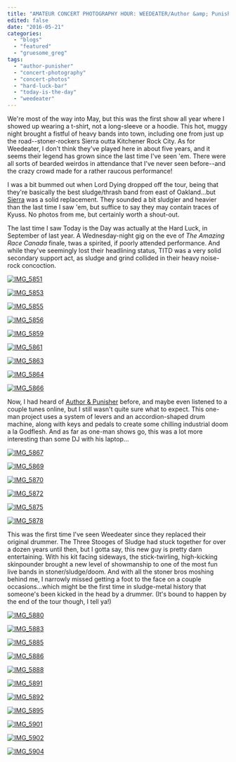 ```yaml
---
title: "AMATEUR CONCERT PHOTOGRAPHY HOUR: WEEDEATER/Author &amp; Punisher/Today is the Day @ Hard Luck Bar, May 20, 2016"
edited: false
date: "2016-05-21"
categories:
  - "blogs"
  - "featured"
  - "gruesome_greg"
tags:
  - "author-punisher"
  - "concert-photography"
  - "concert-photos"
  - "hard-luck-bar"
  - "today-is-the-day"
  - "weedeater"
---
```


We're most of the way into May, but this was the first show all year where I showed up wearing a t-shirt, not a long-sleeve or a hoodie. This hot, muggy night brought a fistful of heavy bands into town, including one from just up the road--stoner-rockers Sierra outta Kitchener Rock City. As for Weedeater, I don't think they've played here in about five years, and it seems their legend has grown since the last time I've seen 'em. There were all sorts of bearded weirdos in attendance that I've never seen before--and the crazy crowd made for a rather raucous performance!

I was a bit bummed out when Lord Dying dropped off the tour, being that they're basically the best sludge/thrash band from east of Oakland...but [Sierra](https://sierrariff.bandcamp.com/) was a solid replacement. They sounded a bit sludgier and heavier than the last time I saw 'em, but suffice to say they may contain traces of Kyuss. No photos from me, but certainly worth a shout-out.

The last time I saw Today is the Day was actually at the Hard Luck, in September of last year. A Wednesday-night gig on the eve of _The Amazing Race Canada_ finale, twas a spirited, if poorly attended performance. And while they've seemingly lost their headlining status, TITD was a very solid secondary support act, as sludge and grind collided in their heavy noise-rock concoction.

[![IMG_5851](https://hellbound.ca/wp-content/uploads/2016/05/IMG_5851-1024x768.jpg)](https://hellbound.ca/wp-content/uploads/2016/05/IMG_5851.jpg)

[![IMG_5853](https://hellbound.ca/wp-content/uploads/2016/05/IMG_5853.jpg)](https://hellbound.ca/wp-content/uploads/2016/05/IMG_5853.jpg)

[![IMG_5855](https://hellbound.ca/wp-content/uploads/2016/05/IMG_5855-1024x768.jpg)](https://hellbound.ca/wp-content/uploads/2016/05/IMG_5855.jpg)

[![IMG_5856](https://hellbound.ca/wp-content/uploads/2016/05/IMG_5856.jpg)](https://hellbound.ca/wp-content/uploads/2016/05/IMG_5856.jpg)

[![IMG_5859](https://hellbound.ca/wp-content/uploads/2016/05/IMG_5859.jpg)](https://hellbound.ca/wp-content/uploads/2016/05/IMG_5859.jpg)

[![IMG_5861](https://hellbound.ca/wp-content/uploads/2016/05/IMG_5861-1024x768.jpg)](https://hellbound.ca/wp-content/uploads/2016/05/IMG_5861.jpg)

[![IMG_5863](https://hellbound.ca/wp-content/uploads/2016/05/IMG_5863.jpg)](https://hellbound.ca/wp-content/uploads/2016/05/IMG_5863.jpg)

[![IMG_5864](https://hellbound.ca/wp-content/uploads/2016/05/IMG_5864.jpg)](https://hellbound.ca/wp-content/uploads/2016/05/IMG_5864.jpg)

[![IMG_5866](https://hellbound.ca/wp-content/uploads/2016/05/IMG_5866.jpg)](https://hellbound.ca/wp-content/uploads/2016/05/IMG_5866.jpg)

Now, I had heard of [Author & Punisher](https://authorandpunisher.bandcamp.com/) before, and maybe even listened to a couple tunes online, but I still wasn't quite sure what to expect. This one-man project uses a system of levers and an accordion-shaped drum machine, along with keys and pedals to create some chilling industrial doom a la Godflesh. And as far as one-man shows go, this was a lot more interesting than some DJ with his laptop...

[![IMG_5867](https://hellbound.ca/wp-content/uploads/2016/05/IMG_5867-1024x768.jpg)](https://hellbound.ca/wp-content/uploads/2016/05/IMG_5867.jpg)

[![IMG_5869](https://hellbound.ca/wp-content/uploads/2016/05/IMG_5869.jpg)](https://hellbound.ca/wp-content/uploads/2016/05/IMG_5869.jpg)

[![IMG_5870](https://hellbound.ca/wp-content/uploads/2016/05/IMG_5870.jpg)](https://hellbound.ca/wp-content/uploads/2016/05/IMG_5870.jpg)

[![IMG_5872](https://hellbound.ca/wp-content/uploads/2016/05/IMG_5872-1024x768.jpg)](https://hellbound.ca/wp-content/uploads/2016/05/IMG_5872.jpg)

[![IMG_5875](https://hellbound.ca/wp-content/uploads/2016/05/IMG_5875.jpg)](https://hellbound.ca/wp-content/uploads/2016/05/IMG_5875.jpg)

[![IMG_5878](https://hellbound.ca/wp-content/uploads/2016/05/IMG_5878-1024x768.jpg)](https://hellbound.ca/wp-content/uploads/2016/05/IMG_5878.jpg)

This was the first time I've seen Weedeater since they replaced their original drummer. The Three Stooges of Sludge had stuck together for over a dozen years until then, but I gotta say, this new guy is pretty darn entertaining. With his kit facing sideways, the stick-twirling, high-kicking skinpounder brought a new level of showmanship to one of the most fun live bands in stoner/sludge/doom. And with all the stoner bros moshing behind me, I narrowly missed getting a foot to the face on a couple occasions...which might be the first time in sludge-metal history that someone's been kicked in the head by a drummer. (It's bound to happen by the end of the tour though, I tell ya!)

[![IMG_5880](https://hellbound.ca/wp-content/uploads/2016/05/IMG_5880-1024x768.jpg)](https://hellbound.ca/wp-content/uploads/2016/05/IMG_5880.jpg)

[![IMG_5883](https://hellbound.ca/wp-content/uploads/2016/05/IMG_5883-1024x768.jpg)](https://hellbound.ca/wp-content/uploads/2016/05/IMG_5883.jpg)

[![IMG_5885](https://hellbound.ca/wp-content/uploads/2016/05/IMG_5885-1024x768.jpg)](https://hellbound.ca/wp-content/uploads/2016/05/IMG_5885.jpg)

[![IMG_5886](https://hellbound.ca/wp-content/uploads/2016/05/IMG_5886.jpg)](https://hellbound.ca/wp-content/uploads/2016/05/IMG_5886.jpg)

[![IMG_5888](https://hellbound.ca/wp-content/uploads/2016/05/IMG_5888.jpg)](https://hellbound.ca/wp-content/uploads/2016/05/IMG_5888.jpg)

[![IMG_5891](https://hellbound.ca/wp-content/uploads/2016/05/IMG_5891-1024x768.jpg)](https://hellbound.ca/wp-content/uploads/2016/05/IMG_5891.jpg)

[![IMG_5892](https://hellbound.ca/wp-content/uploads/2016/05/IMG_5892-1024x768.jpg)](https://hellbound.ca/wp-content/uploads/2016/05/IMG_5892.jpg)

[![IMG_5895](https://hellbound.ca/wp-content/uploads/2016/05/IMG_5895.jpg)](https://hellbound.ca/wp-content/uploads/2016/05/IMG_5895.jpg)

[![IMG_5901](https://hellbound.ca/wp-content/uploads/2016/05/IMG_5901.jpg)](https://hellbound.ca/wp-content/uploads/2016/05/IMG_5901.jpg)

[![IMG_5902](https://hellbound.ca/wp-content/uploads/2016/05/IMG_5902.jpg)](https://hellbound.ca/wp-content/uploads/2016/05/IMG_5902.jpg)

[![IMG_5904](https://hellbound.ca/wp-content/uploads/2016/05/IMG_5904-1024x768.jpg)](https://hellbound.ca/wp-content/uploads/2016/05/IMG_5904.jpg)
